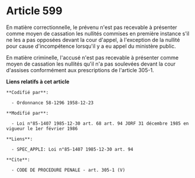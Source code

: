# Article 599

En matière correctionnelle, le prévenu n'est pas recevable à présenter comme moyen de cassation les nullités commises en
première instance s'il ne les a pas opposées devant la cour d'appel, à l'exception de la nullité pour cause d'incompétence
lorsqu'il y a eu appel du ministère public.

En matière criminelle, l'accusé n'est pas recevable à présenter comme moyen de cassation les nullités qu'il n'a pas soulevées
devant la cour d'assises conformément aux prescriptions de l'article 305-1.

**Liens relatifs à cet article**

	**Codifié par**:

	  - Ordonnance 58-1296 1958-12-23

	**Modifié par**:

	  - Loi n°85-1407 1985-12-30 art. 68 art. 94 JORF 31 décembre 1985 en vigueur le 1er février 1986

	**Liens**:

	  - SPEC_APPLI: Loi n°85-1407 1985-12-30 art. 94

	**Cite**:

	  - CODE DE PROCEDURE PENALE - art. 305-1 (V)
